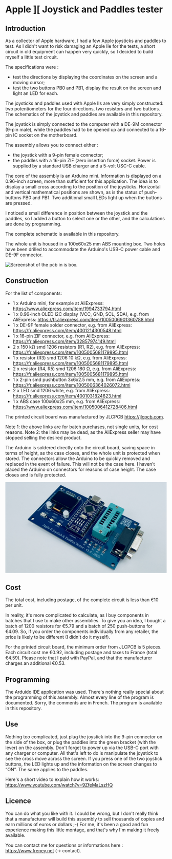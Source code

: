 # Apple ][ Joystick and Paddles tester

## Introduction

As a collector of Apple hardware, I had a few Apple joysticks and paddles to test.
As I didn't want to risk damaging an Apple IIe for the tests, a short circuit in old equipment can happen very quickly, so I decided to build myself a little test circuit.

The specifications were :
- test the directions by displaying the coordinates on the screen and a moving cursor;
- test the two buttons PB0 and PB1, display the result on the screen and light an LED for each.

The joysticks and paddles used with Apple IIs are very simply constructed: two potentiometers for the four directions, two resistors and two buttons.
The schematics of the joystick and paddles are available in this repository.

The joystick is simply connected to the computer with a DE-9M connector (9-pin male), while the paddles had to be opened up and connected to a 16-pin IC socket on the motherboard.

The assembly allows you to connect either :
- the joystick with a 9-pin female connector;
- the paddles with a 16-pin ZIF (zero insertion force) socket.
Power is supplied by a standard USB charger and a 5-volt USC-C cable.

The core of the assembly is an Arduino mini.
Information is displayed on a 0.96-inch screen, more than sufficient for this application.
The idea is to display a small cross according to the position of the joysticks.
Horizontal and vertical mathematical positions are shown, as is the status of push-buttons PB0 and PB1.
Two additional small LEDs light up when the buttons are pressed.

I noticed a small difference in position between the joystick and the paddles, so I added a button to select one or the other, and the calculations are done by programming.

The complete schematic is available in this repository.

The whole unit is housed in a 100x60x25 mm ABS mounting box. Two holes have been drilled to accommodate the Arduino's USB-C power cable and DE-9F connector.


![Screenshot of the pcb in is box.](/pictures/Testeur_Joystick_boitier_complet.jpg)


## Construction

For the list of components:

- 1 x Arduino mini, for example at AliExpress: https://www.aliexpress.com/item/1994733794.html
- 1 x 0.96-inch OLED I2C display (VCC, GND, SCL, SDA), e.g. from AliExpress: https://fr.aliexpress.com/item/1005006901360788.html
- 1 x DE-9F female solder connector, e.g. from AliExpress: https://fr.aliexpress.com/item/4001214300548.html
- 1 x 16-pin ZIF connector, e.g. from AliExpress: https://fr.aliexpress.com/item/32857974149.html
- 2 x 150 kΩ smd 1206 resistors (R1, R2), e.g. from AliExpress: https://fr.aliexpress.com/item/1005005681179895.html
- 1 x resistor (R3) smd 1206 10 kΩ, e.g. from AliExpress: https://fr.aliexpress.com/item/1005005681179895.html
- 2 x resistor (R4, R5) smd 1206 180 Ω, e.g. from AliExpress: https://fr.aliexpress.com/item/1005005681179895.html
- 1 x 2-pin smd pushbutton 3x6x2.5 mm, e.g. from AliExpress: https://fr.aliexpress.com/item/1005006364026072.html
- 2 x LED smd 1206 white, e.g. from AliExpress: https://fr.aliexpress.com/item/4001031824623.html
- 1 x ABS case 100x60x25 mm, e.g. from AliExpress: https://www.aliexpress.com/item/1005006412728406.html

The printed circuit board was manufactured by JLCPCB https://jlcpcb.com.

Note 1: the above links are for batch purchases, not single units, for cost reasons.
Note 2: the links may be dead, as the AliExpress seller may have stopped selling the desired product.

The Arduino is soldered directly onto the circuit board, saving space in terms of height, as the case closes, and the whole unit is protected when stored.
The connectors allow the Arduino to be quickly removed and replaced in the event of failure. This will not be the case here.
I haven't placed the Arduino on connectors for reasons of case height. The case closes and is fully protected.

![Screenshot of the pcb in is box.](/pictures/Testeur_Joystick_composants.jpg)


## Cost

The total cost, including postage, of the complete circuit is less than €10 per unit.

In reality, it's more complicated to calculate, as I buy components in batches that I use to make other assemblies. To give you an idea, I bought a batch of 1200 resistors for €5.79 and a batch of 250 push-buttons for €4.09.
So, if you order the components individually from any retailer, the price is likely to be different (I didn't do it myself).

For the printed circuit board, the minimum order from JLCPCB is 5 pieces. Each circuit cost me €0.92, including postage and taxes to France (total €4.59).
Please note that I paid with PayPal, and that the manufacturer charges an additional €0.53.


## Programming

The Arduido IDE application was used. There's nothing really special about the programming of this assembly. Almost every line of the program is documented. Sorry, the comments are in French.
The program is available in this repository.


## Use

Nothing too complicated, just plug the joystick into the 9-pin connector on the side of the box, or plug the paddles into the green bracket (with the lever) on the assembly.
Don't forget to power up via the USB-C port with any charger or computer.
All that's left to do is manipulate the joystick to see the cross move across the screen.
If you press one of the two joystick buttons, the LED lights up and the information on the screen changes to “ON”.
The same applies to the paddles.

Here's a short video to explain how it works:
https://www.youtube.com/watch?v=9ZfeMaLszHQ


## Licence

You can do what you like with it. I could be wrong, but I don't really think that a manufacturer will build this assembly to sell thousands of copies and earn millions of euros or dollars ;-)
For me, it's been a good and fun experience making this little montage, and that's why I'm making it freely available. 

You can contact me for questions or informations here : https://www.freney.net (-> contact).



